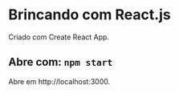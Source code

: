 # Brincando com React.js

Criado com Create React App.
## Abre com: `npm start`

Abre em http://localhost:3000.